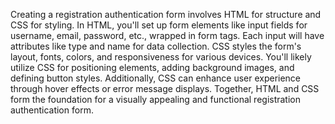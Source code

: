 Creating a registration authentication form involves HTML for structure and CSS for styling. In HTML, you'll set up form elements like input fields for username, email, password, etc., wrapped in form tags. Each input will have attributes like type and name for data collection. CSS styles the form's layout, fonts, colors, and responsiveness for various devices. You'll likely utilize CSS for positioning elements, adding background images, and defining button styles. Additionally, CSS can enhance user experience through hover effects or error message displays. Together, HTML and CSS form the foundation for a visually appealing and functional registration authentication form.



